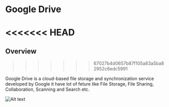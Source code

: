 # Google Drive
<<<<<<< HEAD
=======
## Overview
>>>>>>> 67027b4d0657b87f105a83a5ba82952c6edc5991

Google Drive is a cloud-based file storage and synchronization service developed by Google
it have lot of feture like
File Storage, File Sharing, Collaboration, Scanning and Search etc.

![Alt text](../)
